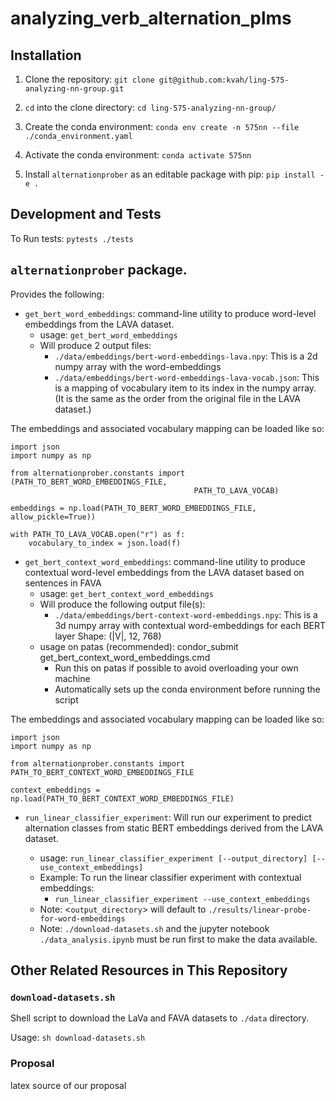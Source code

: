 # analyzing_verb_alternation_plms

## Installation

1. Clone the repository: `git clone git@github.com:kvah/ling-575-analyzing-nn-group.git`

2. `cd` into the clone directory: `cd ling-575-analyzing-nn-group/`

3. Create the conda environment: `conda env create -n 575nn --file ./conda_environment.yaml`

5. Activate the conda environment: `conda activate 575nn`

6. Install `alternationprober` as an editable package with pip: `pip install -e .`

## Development and Tests
To Run tests: `pytests ./tests`


## `alternationprober` package.
Provides the following:

 *  `get_bert_word_embeddings`: command-line utility to produce word-level
    embeddings from the LAVA dataset.
     * usage: `get_bert_word_embeddings`
     * Will produce 2 output files:
         * `./data/embeddings/bert-word-embeddings-lava.npy`: This is a 2d
           numpy array with the word-embeddings
         * `./data/embeddings/bert-word-embeddings-lava-vocab.json`:  This is
           a mapping of vocabulary item to its index in the numpy array.
           (It is the same as the order from the original file in the LAVA
           dataset.)

The embeddings and associated vocabulary mapping can be loaded like so:

```
import json
import numpy as np

from alternationprober.constants import (PATH_TO_BERT_WORD_EMBEDDINGS_FILE,
                                         PATH_TO_LAVA_VOCAB)

embeddings = np.load(PATH_TO_BERT_WORD_EMBEDDINGS_FILE, allow_pickle=True))

with PATH_TO_LAVA_VOCAB.open("r") as f:
    vocabulary_to_index = json.load(f)
```

 *  `get_bert_context_word_embeddings`: command-line utility to produce 
     contextual word-level embeddings from the LAVA dataset based on 
     sentences in FAVA
     * usage: `get_bert_context_word_embeddings`
     * Will produce the following output file(s):
         * `./data/embeddings/bert-context-word-embeddings.npy`: This is a 3d
           numpy array with contextual word-embeddings for each BERT layer
           Shape: (|V|, 12, 768)
     * usage on patas (recommended): condor_submit get_bert_context_word_embeddings.cmd
         * Run this on patas if possible to avoid overloading your own machine
         * Automatically sets up the conda environment before running the script


The embeddings and associated vocabulary mapping can be loaded like so:

```
import json
import numpy as np

from alternationprober.constants import PATH_TO_BERT_CONTEXT_WORD_EMBEDDINGS_FILE

context_embeddings = np.load(PATH_TO_BERT_CONTEXT_WORD_EMBEDDINGS_FILE)
```

 *  `run_linear_classifier_experiment`: Will run our experiment to predict
    alternation classes from static BERT embeddings derived from the LAVA dataset.

     * usage: `run_linear_classifier_experiment [--output_directory] [--use_context_embeddings]`
     * Example: To run the linear classifier experiment with contextual embeddings:
        * `run_linear_classifier_experiment --use_context_embeddings`
     * Note: <`output_directory`> will default to `./results/linear-probe-for-word-embeddings`
     * Note: `./download-datasets.sh` and the jupyter notebook `./data_analysis.ipynb` must be
             run first to make the data available.


## Other Related Resources in This Repository

### `download-datasets.sh`
Shell script to download the LaVa and FAVA datasets to `./data` directory.

Usage: `sh download-datasets.sh`

### Proposal
latex source of our proposal


